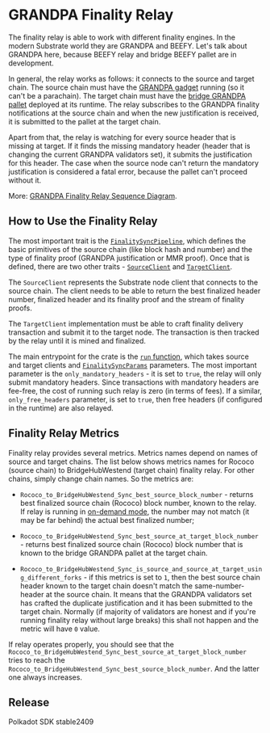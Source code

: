 # GRANDPA Finality Relay

The finality relay is able to work with different finality engines. In the modern Substrate world they are GRANDPA
and BEEFY. Let's talk about GRANDPA here, because BEEFY relay and bridge BEEFY pallet are in development.

In general, the relay works as follows: it connects to the source and target chain. The source chain must have the
[GRANDPA gadget](https://github.com/paritytech/finality-grandpa) running (so it can't be a parachain). The target
chain must have the [bridge GRANDPA pallet](../../modules/grandpa/) deployed at its runtime. The relay subscribes
to the GRANDPA finality notifications at the source chain and when the new justification is received, it is submitted
to the pallet at the target chain.

Apart from that, the relay is watching for every source header that is missing at target. If it finds the missing
mandatory header (header that is changing the current GRANDPA validators set), it submits the justification for
this header. The case when the source node can't return the mandatory justification is considered a fatal error,
because the pallet can't proceed without it.

More: [GRANDPA Finality Relay Sequence Diagram](../../docs/grandpa-finality-relay.html).

## How to Use the Finality Relay

The most important trait is the [`FinalitySyncPipeline`](./src/lib.rs), which defines the basic primitives of the
source chain (like block hash and number) and the type of finality proof (GRANDPA justification or MMR proof). Once
that is defined, there are two other traits - [`SourceClient`](./src/finality_loop.rs) and
[`TargetClient`](./src/finality_loop.rs).

The `SourceClient` represents the Substrate node client that connects to the source chain. The client needs to
be able to return the best finalized header number, finalized header and its finality proof and the stream of
finality proofs.

The `TargetClient` implementation must be able to craft finality delivery transaction and submit it to the target
node. The transaction is then tracked by the relay until it is mined and finalized.

The main entrypoint for the crate is the [`run` function](./src/finality_loop.rs), which takes source and target
clients and [`FinalitySyncParams`](./src/finality_loop.rs) parameters. The most important parameter is the
`only_mandatory_headers` - it is set to `true`, the relay will only submit mandatory headers. Since transactions
with mandatory headers are fee-free, the cost of running such relay is zero (in terms of fees). If a similar,
`only_free_headers` parameter, is set to `true`, then free headers (if configured in the runtime) are also
relayed.

## Finality Relay Metrics

Finality relay provides several metrics. Metrics names depend on names of source and target chains. The list below
shows metrics names for Rococo (source chain) to BridgeHubWestend (target chain) finality relay. For other
chains, simply change chain names. So the metrics are:

- `Rococo_to_BridgeHubWestend_Sync_best_source_block_number` - returns best finalized source chain (Rococo) block
  number, known to the relay.
  If relay is running in [on-demand mode](../bin-substrate/src/cli/relay_headers_and_messages/), the
  number may not match (it may be far behind) the actual best finalized number;

- `Rococo_to_BridgeHubWestend_Sync_best_source_at_target_block_number` - returns best finalized source chain (Rococo)
  block number that is known to the bridge GRANDPA pallet at the target chain.

- `Rococo_to_BridgeHubWestend_Sync_is_source_and_source_at_target_using_different_forks` - if this metrics is set
  to `1`, then  the best source chain header known to the target chain doesn't match the same-number-header
  at the source chain. It means that the GRANDPA validators set has crafted the duplicate justification
  and it has been submitted to the target chain.
  Normally (if majority of validators are honest and if you're running finality relay without large breaks)
  this shall not happen and the metric will have `0` value.

If relay operates properly, you should see that the `Rococo_to_BridgeHubWestend_Sync_best_source_at_target_block_number`
tries to reach the `Rococo_to_BridgeHubWestend_Sync_best_source_block_number`. And the latter one always increases.


## Release

Polkadot SDK stable2409
